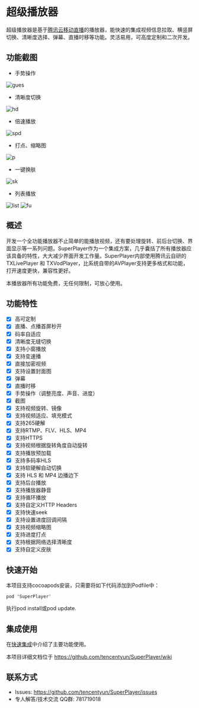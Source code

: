 # 超级播放器

超级播放器是基于[腾讯云移动直播](https://cloud.tencent.com/document/product/454/7873)的播放器，能快速的集成视频信息拉取、横竖屏切换、清晰度选择、弹幕、直播时移等功能。灵活易用，可高度定制和二次开发。

## 功能截图
+ 手势操作

![gues](https://main.qcloudimg.com/raw/0e9b27aeb27f8042ccd8842ea6534432.gif)

+ 清晰度切换

![hd](https://main.qcloudimg.com/raw/bd65daadf000adcbd26c0ebd6676330c.gif)

+ 倍速播放

![spd](https://main.qcloudimg.com/raw/dc47218e438295e2f9942d99c1f315b0.gif)

+ 打点、缩略图

![p](https://main.qcloudimg.com/raw/881148817fa0d5e267fe41c2aa71f3f6.gif)

+ 一键换肤

![sk](https://main.qcloudimg.com/raw/82899ea7e1917c6dd85be5d36900e279.gif)

+ 列表播放

![list](https://main.qcloudimg.com/raw/3ece479b33cdc7a458483d3eb1e78b1b.gif) ![fu](https://main.qcloudimg.com/raw/3af5501454ca107882b618dbb2c0d8ef.gif)


## 概述

开发一个全功能播放器不止简单的能播放视频，还有要处理旋转、前后台切换、界面显示等一系列问题。SuperPlayer作为一个集成方案，几乎囊括了所有播放器应该具备的特性，大大减少界面开发工作量。SuperPlayer内部使用腾讯云自研的 TXLivePlayer 和 TXVodPlayer，比系统自带的AVPlayer支持更多格式和功能，打开速度更快，兼容性更好。

本播放器所有功能免费，无任何限制，可放心使用。

## 功能特性

- [x] 高可定制
- [x] 直播、点播首屏秒开
- [x] 码率自适应
- [x] 清晰度无缝切换
- [x] 支持小窗播放
- [x] 支持变速播
- [x] 直接加密视频
- [x] 支持设置封面图
- [x] 弹幕
- [x] 直播时移
- [x] 手势操作（调整亮度、声音、进度）
- [x] 截图
- [x] 支持视频旋转、镜像
- [x] 支持视频适应、填充模式
- [x] 支持265硬解
- [x] 支持RTMP、FLV、HLS、MP4
- [x] 支持HTTPS
- [x] 支持视频根据旋转角度自动旋转
- [x] 支持播放预加载
- [x] 支持多码率HLS
- [x] 支持软硬解自动切换
- [x] 支持 HLS 和 MP4 边播边下
- [x] 支持后台播放
- [x] 支持播放器静音
- [x] 支持循环播放
- [x] 支持自定义HTTP Headers
- [x] 支持快速seek
- [x] 支持设置进度回调间隔
- [x] 支持视频缩略图
- [x] 支持进度打点
- [x] 支持根据网络选择清晰度
- [x] 支持自定义皮肤

## 快速开始

本项目支持cocoapods安装，只需要将如下代码添加到Podfile中：
```
pod 'SuperPlayer'
```
执行pod install或pod update.


## 集成使用

在[快速集成](https://github.com/tencentyun/SuperPlayer/wiki/Home)中介绍了主要功能使用。

本项目详细文档位于
https://github.com/tencentyun/SuperPlayer/wiki

## 联系方式
+ Issues: https://github.com/tencentyun/SuperPlayer/issues
+ 专人解答/技术交流 QQ群: 781719018 
